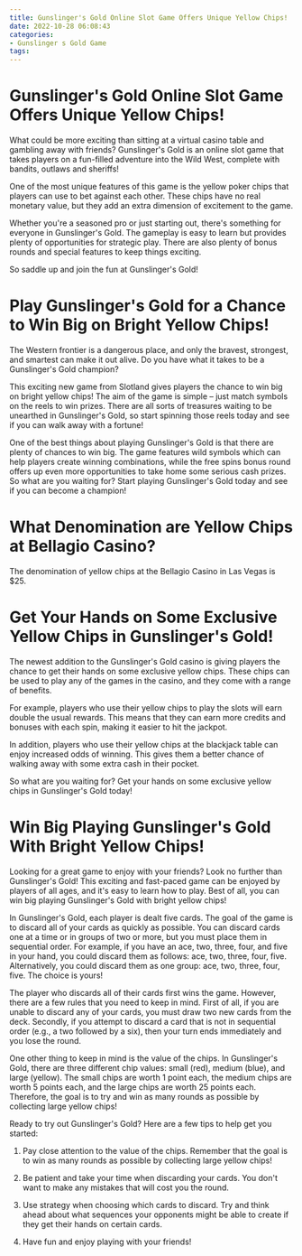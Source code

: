 ```yaml
---
title: Gunslinger's Gold Online Slot Game Offers Unique Yellow Chips!
date: 2022-10-28 06:08:43
categories:
- Gunslinger s Gold Game
tags:
---
```



#  Gunslinger's Gold Online Slot Game Offers Unique Yellow Chips!

What could be more exciting than sitting at a virtual casino table and gambling away with friends? Gunslinger's Gold is an online slot game that takes players on a fun-filled adventure into the Wild West, complete with bandits, outlaws and sheriffs!

One of the most unique features of this game is the yellow poker chips that players can use to bet against each other. These chips have no real monetary value, but they add an extra dimension of excitement to the game.

Whether you're a seasoned pro or just starting out, there's something for everyone in Gunslinger's Gold. The gameplay is easy to learn but provides plenty of opportunities for strategic play. There are also plenty of bonus rounds and special features to keep things exciting.

So saddle up and join the fun at Gunslinger's Gold!

#  Play Gunslinger's Gold for a Chance to Win Big on Bright Yellow Chips!

The Western frontier is a dangerous place, and only the bravest, strongest, and smartest can make it out alive. Do you have what it takes to be a Gunslinger's Gold champion?

This exciting new game from Slotland gives players the chance to win big on bright yellow chips! The aim of the game is simple – just match symbols on the reels to win prizes. There are all sorts of treasures waiting to be unearthed in Gunslinger's Gold, so start spinning those reels today and see if you can walk away with a fortune!

One of the best things about playing Gunslinger's Gold is that there are plenty of chances to win big. The game features wild symbols which can help players create winning combinations, while the free spins bonus round offers up even more opportunities to take home some serious cash prizes. So what are you waiting for? Start playing Gunslinger's Gold today and see if you can become a champion!

#  What Denomination are Yellow Chips at Bellagio Casino?

The denomination of yellow chips at the Bellagio Casino in Las Vegas is $25.

#  Get Your Hands on Some Exclusive Yellow Chips in Gunslinger's Gold!

The newest addition to the Gunslinger's Gold casino is giving players the chance to get their hands on some exclusive yellow chips. These chips can be used to play any of the games in the casino, and they come with a range of benefits.

For example, players who use their yellow chips to play the slots will earn double the usual rewards. This means that they can earn more credits and bonuses with each spin, making it easier to hit the jackpot.

In addition, players who use their yellow chips at the blackjack table can enjoy increased odds of winning. This gives them a better chance of walking away with some extra cash in their pocket.

So what are you waiting for? Get your hands on some exclusive yellow chips in Gunslinger's Gold today!

#  Win Big Playing Gunslinger's Gold With Bright Yellow Chips!

Looking for a great game to enjoy with your friends? Look no further than Gunslinger's Gold! This exciting and fast-paced game can be enjoyed by players of all ages, and it's easy to learn how to play. Best of all, you can win big playing Gunslinger's Gold with bright yellow chips!

In Gunslinger's Gold, each player is dealt five cards. The goal of the game is to discard all of your cards as quickly as possible. You can discard cards one at a time or in groups of two or more, but you must place them in sequential order. For example, if you have an ace, two, three, four, and five in your hand, you could discard them as follows: ace, two, three, four, five. Alternatively, you could discard them as one group: ace, two, three, four, five. The choice is yours!

The player who discards all of their cards first wins the game. However, there are a few rules that you need to keep in mind. First of all, if you are unable to discard any of your cards, you must draw two new cards from the deck. Secondly, if you attempt to discard a card that is not in sequential order (e.g., a two followed by a six), then your turn ends immediately and you lose the round.

One other thing to keep in mind is the value of the chips. In Gunslinger's Gold, there are three different chip values: small (red), medium (blue), and large (yellow). The small chips are worth 1 point each, the medium chips are worth 5 points each, and the large chips are worth 25 points each. Therefore, the goal is to try and win as many rounds as possible by collecting large yellow chips!

Ready to try out Gunslinger's Gold? Here are a few tips to help get you started:

1) Pay close attention to the value of the chips. Remember that the goal is to win as many rounds as possible by collecting large yellow chips!

2) Be patient and take your time when discarding your cards. You don't want to make any mistakes that will cost you the round.

3) Use strategy when choosing which cards to discard. Try and think ahead about what sequences your opponents might be able to create if they get their hands on certain cards.

4) Have fun and enjoy playing with your friends!